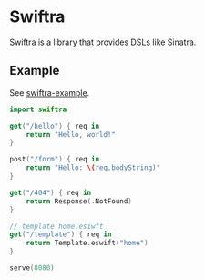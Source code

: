 # Swiftra

Swiftra is a library that provides DSLs like Sinatra.

## Example

See [swiftra-example](https://github.com/takebayashi/swiftra-example).

```swift
import swiftra

get("/hello") { req in
    return "Hello, world!"
}

post("/form") { req in
    return "Hello: \(req.bodyString)"
}

get("/404") { req in
    return Response(.NotFound)
}

// template home.esiwft
get("/template") { req in
    return Template.eswift("home")
}

serve(8080)
```
